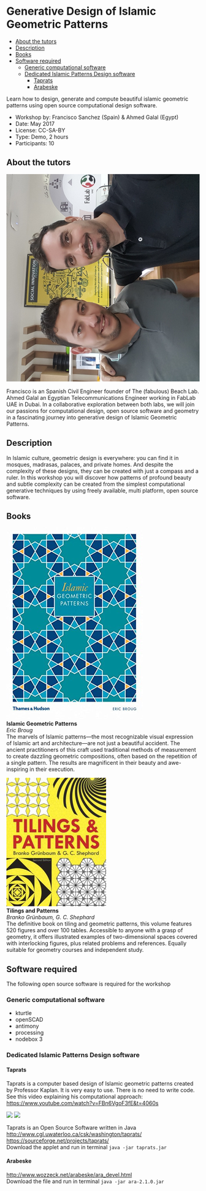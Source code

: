 # Generative Design of Islamic Geometric Patterns

* [About the tutors](#about-the-tutors)
* [Description](#description)
* [Books](#books)
* [Software required](#software-required)
  * [Generic computational software](#generic-computational-software)
  * [Dedicated Islamic Patterns Design software](#dedicated-islamic-patterns-design-software)
    * [Taprats](#taprats)
    * [Arabeske](#arabeske)

Learn how to design, generate and compute beautiful islamic geometric patterns using open source computational design software.

* Workshop by: Francisco Sanchez (Spain) & Ahmed Galal (Egypt)
* Date: May 2017
* License: CC-SA-BY
* Type: Demo, 2 hours
* Participants: 10

## About the tutors

![tutors](img/tutor.jpg)

Francisco is an Spanish Civil Engineer founder of The (fabulous) Beach Lab. Ahmed Galal an Egyptian Telecommunications Engineer working in FabLab UAE in Dubai. In a collaborative exploration between both labs, we will join our passions for computational design, open source software and geometry in a fascinating journey into generative design of Islamic Geometric Patterns.

## Description

In Islamic culture, geometric design is everywhere: you can find it in mosques, madrasas, palaces, and private homes. And despite the complexity of these designs, they can be created with just a compass and a ruler. In this workshop you will discover how patterns of profound beauty and subtle complexity can be created from the simplest computational generative techniques by using freely available, multi platform, open source software.

## Books

![book eric broug](img/ericbroug.jpg)  
**Islamic Geometric Patterns**  
*Eric Broug*  
The marvels of Islamic patterns—the most recognizable visual expression of Islamic art and architecture—are not just a beautiful accident. The ancient practitioners of this craft used traditional methods of measurement to create dazzling geometric compositions, often based on the repetition of a single pattern. The results are magnificent in their beauty and awe-inspiring in their execution.

![tilings and patterns book](img/tilings.jpg)  
**Tilings and Patterns**  
*Branko Grünbaum, G. C. Shephard*  
The definitive book on tiling and geometric patterns, this volume features 520 figures and over 100 tables. Accessible to anyone with a grasp of geometry, it offers illustrated examples of two-dimensional spaces covered with interlocking figures, plus related problems and references. Equally suitable for geometry courses and independent study.

## Software required

The following open source software is required for the workshop

### Generic computational software

* kturtle
* openSCAD
* antimony
* processing
* nodebox 3

### Dedicated Islamic Patterns Design software

#### Taprats

Taprats is a computer based design of Islamic geometric patterns created by Professor Kaplan. It is very easy to use. There is no need to write code. See this video explaining his computational approach:
https://www.youtube.com/watch?v=FBn6VgoF3fE&t=4060s

![](row1.png)
![](row2.png)

Taprats is an Open Source Software written in Java  
http://www.cgl.uwaterloo.ca/csk/washington/taprats/  
https://sourceforge.net/projects/taprats/  
Download the applet and run in terminal
`java -jar taprats.jar`

#### Arabeske

http://www.wozzeck.net/arabeske/ara_devel.html  
Download the file and run in terminal
`java -jar ara-2.1.0.jar`
